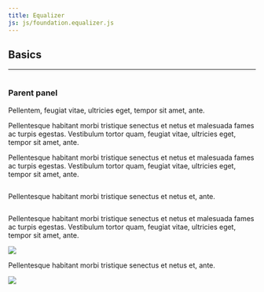 ```yaml
---
title: Equalizer
js: js/foundation.equalizer.js
---
```


## Basics

---
<section class="docs-grid">
<div class="row" data-equalizer="foo">
  <div class="medium-4 columns" data-equalizer-watch="foo">
    <div class="panel" data-equalizer="bar">
    <h3>Parent panel</h3>
      <div class="panel" data-equalizer-watch="bar">
        <p>Pellentem, feugiat vitae, ultricies eget, tempor sit amet, ante.</p>
      </div>
      <div class="panel" data-equalizer-watch="bar">
        <p>Pellentesque habitant morbi tristique senectus et netus et malesuada fames ac turpis egestas. Vestibulum tortor quam, feugiat vitae, ultricies eget, tempor sit amet, ante.</p>
      </div>
      <div class="panel" data-equalizer-watch="bar">
        <p>Pellentesque habitant morbi tristique senectus et netus et malesuada fames ac turpis egestas. Vestibulum tortor quam, feugiat vitae, ultricies eget, tempor sit amet, ante.</p>
      </div>
    </div>
  </div>
  <div class="medium-4 columns">
    <div class="callout panel" data-equalizer-watch="foo">
      <p>Pellentesque habitant morbi tristique senectus et netus et, ante.</p>
    </div>
  </div>
  <div class="medium-4 columns">
    <div class="panel" data-equalizer-watch="foo">
      <p>Pellentesque habitant morbi tristique senectus et netus et malesuada fames ac turpis egestas. Vestibulum tortor quam, feugiat vitae, ultricies eget, tempor sit amet, ante.</p>
    </div>
  </div>
</div>
<div class="row" data-equalizer id="test-eq">
  <div class="medium-4 columns" >
    <div class="callout panel" data-equalizer-watch>
      <img src="http://placekitten.com/g/600/300" />
    </div>
  </div>
  <div class="medium-4 columns">
    <div class="callout panel" data-equalizer-watch>
      <p>Pellentesque habitant morbi tristique senectus et netus et, ante.</p>
    </div>
  </div>
  <div class="medium-4 columns">
    <div class="callout panel" data-equalizer-watch>
      <img src="http://placekitten.com/g/800/600" />
    </div>
  </div>
</div>
</section>